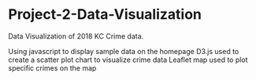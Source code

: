 # Project-2-Data-Visualization
Data Visualization of 2018 KC Crime data. 

Using javascript to display sample data on the homepage
D3.js used to create a scatter plot chart to visualize crime data
Leaflet map used to plot specific crimes on the map
